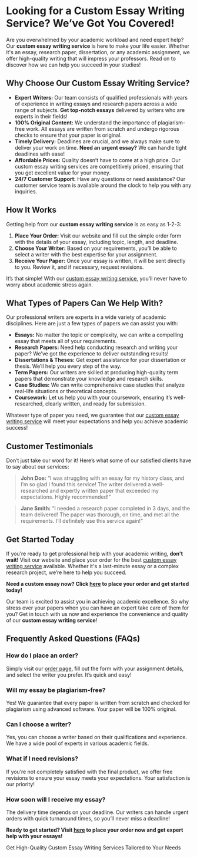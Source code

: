 <h1>Looking for a Custom Essay Writing Service? We’ve Got You Covered!</h1>

<p>Are you overwhelmed by your academic workload and need expert help? Our <strong>custom essay writing service</strong> is here to make your life easier. Whether it's an essay, research paper, dissertation, or any academic assignment, we offer high-quality writing that will impress your professors. Read on to discover how we can help you succeed in your studies!</p>

<h2>Why Choose Our Custom Essay Writing Service?</h2>

<ul>
    <li><strong>Expert Writers:</strong> Our team consists of qualified professionals with years of experience in writing essays and research papers across a wide range of subjects. <strong>Get top-notch essays</strong> delivered by writers who are experts in their fields!</li>
    <li><strong>100% Original Content:</strong> We understand the importance of plagiarism-free work. All essays are written from scratch and undergo rigorous checks to ensure that your paper is original.</li>
    <li><strong>Timely Delivery:</strong> Deadlines are crucial, and we always make sure to deliver your work on time. <strong>Need an urgent essay?</strong> We can handle tight deadlines with ease!</li>
    <li><strong>Affordable Prices:</strong> Quality doesn’t have to come at a high price. Our custom essay writing services are competitively priced, ensuring that you get excellent value for your money.</li>
    <li><strong>24/7 Customer Support:</strong> Have any questions or need assistance? Our customer service team is available around the clock to help you with any inquiries.</li>
</ul>

<h2>How It Works</h2>
<p>Getting help from our <strong>custom essay writing service</strong> is as easy as 1-2-3:</p>
<ol>
    <li><strong>Place Your Order:</strong> Visit our website and fill out the simple order form with the details of your essay, including topic, length, and deadline.</li>
    <li><strong>Choose Your Writer:</strong> Based on your requirements, you’ll be able to select a writer with the best expertise for your assignment.</li>
    <li><strong>Receive Your Paper:</strong> Once your essay is written, it will be sent directly to you. Review it, and if necessary, request revisions.</li>
</ol>

<p>It’s that simple! With our <a href="https://tinyurl.com/topessay?keyword=custom+essay+writing+service">custom essay writing service</a>, you’ll never have to worry about academic stress again.</p>

<h2>What Types of Papers Can We Help With?</h2>
<p>Our professional writers are experts in a wide variety of academic disciplines. Here are just a few types of papers we can assist you with:</p>

<ul>
    <li><strong>Essays:</strong> No matter the topic or complexity, we can write a compelling essay that meets all of your requirements.</li>
    <li><strong>Research Papers:</strong> Need help conducting research and writing your paper? We’ve got the experience to deliver outstanding results!</li>
    <li><strong>Dissertations & Theses:</strong> Get expert assistance for your dissertation or thesis. We’ll help you every step of the way.</li>
    <li><strong>Term Papers:</strong> Our writers are skilled at producing high-quality term papers that demonstrate your knowledge and research skills.</li>
    <li><strong>Case Studies:</strong> We can write comprehensive case studies that analyze real-life situations or theoretical concepts.</li>
    <li><strong>Coursework:</strong> Let us help you with your coursework, ensuring it’s well-researched, clearly written, and ready for submission.</li>
</ul>

<p>Whatever type of paper you need, we guarantee that our <a href="https://tinyurl.com/topessay?keyword=custom+essay+writing+service">custom essay writing service</a> will meet your expectations and help you achieve academic success!</p>

<h2>Customer Testimonials</h2>
<p>Don’t just take our word for it! Here’s what some of our satisfied clients have to say about our services:</p>

<blockquote>
    <p><strong>John Doe:</strong> “I was struggling with an essay for my history class, and I’m so glad I found this service! The writer delivered a well-researched and expertly written paper that exceeded my expectations. Highly recommended!”</p>
</blockquote>

<blockquote>
    <p><strong>Jane Smith:</strong> “I needed a research paper completed in 3 days, and the team delivered! The paper was thorough, on time, and met all the requirements. I’ll definitely use this service again!”</p>
</blockquote>

<h2>Get Started Today</h2>
<p>If you’re ready to get professional help with your academic writing, <strong>don’t wait!</strong> Visit our website and place your order for the best <a href="https://tinyurl.com/topessay?keyword=custom+essay+writing+service">custom essay writing service</a> available. Whether it's a last-minute essay or a complex research project, we’re here to help you succeed.</p>

<p><strong>Need a custom essay now? Click <a href="https://tinyurl.com/topessay?keyword=custom+essay+writing+service">here</a> to place your order and get started today!</strong></p>

<p>Our team is excited to assist you in achieving academic excellence. So why stress over your papers when you can have an expert take care of them for you? Get in touch with us now and experience the convenience and quality of our <strong>custom essay writing service</strong>!</p>

<h2>Frequently Asked Questions (FAQs)</h2>
<h3>How do I place an order?</h3>
<p>Simply visit our <a href="https://tinyurl.com/topessay?keyword=custom+essay+writing+service">order page</a>, fill out the form with your assignment details, and select the writer you prefer. It’s quick and easy!</p>

<h3>Will my essay be plagiarism-free?</h3>
<p>Yes! We guarantee that every paper is written from scratch and checked for plagiarism using advanced software. Your paper will be 100% original.</p>

<h3>Can I choose a writer?</h3>
<p>Yes, you can choose a writer based on their qualifications and experience. We have a wide pool of experts in various academic fields.</p>

<h3>What if I need revisions?</h3>
<p>If you’re not completely satisfied with the final product, we offer free revisions to ensure your essay meets your expectations. Your satisfaction is our priority!</p>

<h3>How soon will I receive my essay?</h3>
<p>The delivery time depends on your deadline. Our writers can handle urgent orders with quick turnaround times, so you’ll never miss a deadline!</p>

<p><strong>Ready to get started? Visit <a href="https://tinyurl.com/topessay?keyword=custom+essay+writing+service">here</a> to place your order now and get expert help with your essays!</strong></p>
Get High-Quality Custom Essay Writing Services Tailored to Your Needs
